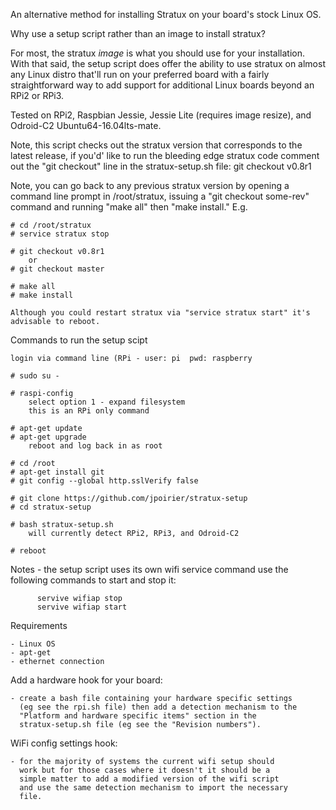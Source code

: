 An alternative method for installing Stratux on your board's stock Linux OS.

Why use a setup script rather than an image to install stratux?

For most, the stratux *image* is what you should use for your installation. 
With that said, the setup script does offer the ability to use stratux on
almost any Linux distro that'll run on your preferred board with a fairly
straightforward way to add support for additional Linux boards beyond an
RPi2 or RPi3. 

Tested on RPi2, Raspbian Jessie, Jessie Lite (requires image resize),
and Odroid-C2 Ubuntu64-16.04lts-mate.

Note, this script checks out the stratux version that corresponds to the latest
release, if you'd' like to run the bleeding edge stratux code comment out the 
"git checkout" line in the stratux-setup.sh file:  git checkout v0.8r1

Note, you can go back to any previous stratux version by opening a command line
prompt in /root/stratux, issuing a "git checkout some-rev" command and running
"make all" then "make install." E.g.

    # cd /root/stratux
    # service stratux stop
    
    # git checkout v0.8r1
        or
    # git checkout master
    
    # make all
    # make install
    
    Although you could restart stratux via "service stratux start" it's
    advisable to reboot.

Commands to run the setup scipt

    login via command line (RPi - user: pi  pwd: raspberry

    # sudo su -
    
    # raspi-config
        select option 1 - expand filesystem
        this is an RPi only command

    # apt-get update
    # apt-get upgrade
        reboot and log back in as root

    # cd /root
    # apt-get install git
    # git config --global http.sslVerify false

    # git clone https://github.com/jpoirier/stratux-setup
    # cd stratux-setup

    # bash stratux-setup.sh
        will currently detect RPi2, RPi3, and Odroid-C2
        
    # reboot
    
Notes
    - the setup script uses its own wifi service command use the
      following commands to start and stop it:

          servive wifiap stop
          servive wifiap start

Requirements

    - Linux OS
    - apt-get
    - ethernet connection

Add a hardware hook for your board:

    - create a bash file containing your hardware specific settings
      (eg see the rpi.sh file) then add a detection mechanism to the 
      "Platform and hardware specific items" section in the 
      stratux-setup.sh file (eg see the "Revision numbers").

WiFi config settings hook:

    - for the majority of systems the current wifi setup should
      work but for those cases where it doesn't it should be a
      simple matter to add a modified version of the wifi script
      and use the same detection mechanism to import the necessary
      file. 
